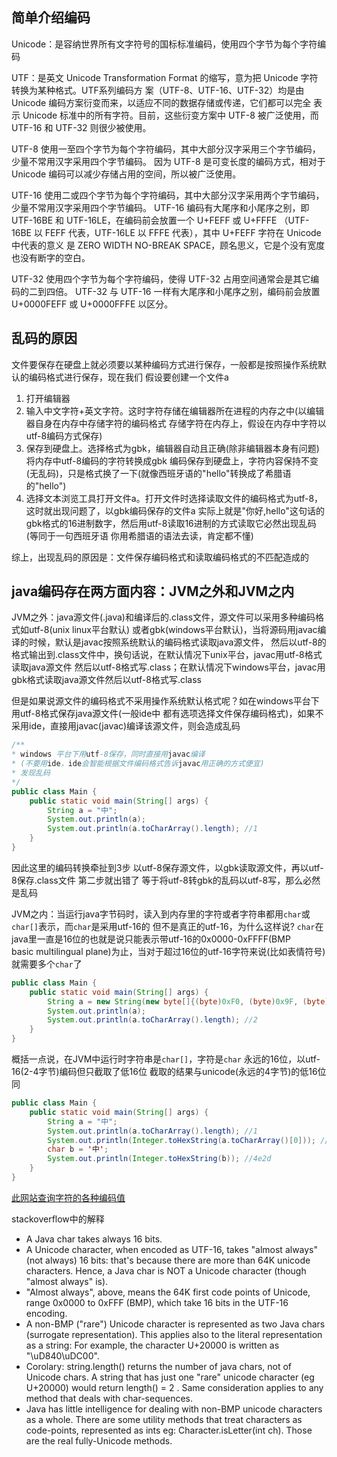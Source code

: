 ## 简单介绍编码
Unicode：是容纳世界所有文字符号的国标标准编码，使用四个字节为每个字符编码

UTF：是英文 Unicode Transformation Format 的缩写，意为把 Unicode 字符转换为某种格式。UTF系列编码方
案（UTF-8、UTF-16、UTF-32）均是由 Unicode 编码方案衍变而来，以适应不同的数据存储或传递，它们都可以完全
表示 Unicode 标准中的所有字符。目前，这些衍变方案中 UTF-8 被广泛使用，而 UTF-16 和 UTF-32 则很少被使用。

UTF-8 使用一至四个字节为每个字符编码，其中大部分汉字采用三个字节编码，少量不常用汉字采用四个字节编码。
因为 UTF-8 是可变长度的编码方式，相对于 Unicode 编码可以减少存储占用的空间，所以被广泛使用。

UTF-16 使用二或四个字节为每个字符编码，其中大部分汉字采用两个字节编码，少量不常用汉字采用四个字节编码。
UTF-16 编码有大尾序和小尾序之别，即 UTF-16BE 和 UTF-16LE，在编码前会放置一个 U+FEFF 或 U+FFFE
（UTF-16BE 以 FEFF 代表，UTF-16LE 以 FFFE 代表），其中 U+FEFF 字符在 Unicode 中代表的意义
是 ZERO WIDTH NO-BREAK SPACE，顾名思义，它是个没有宽度也没有断字的空白。

UTF-32 使用四个字节为每个字符编码，使得 UTF-32 占用空间通常会是其它编码的二到四倍。
UTF-32 与 UTF-16 一样有大尾序和小尾序之别，编码前会放置 U+0000FEFF 或 U+0000FFFE 以区分。

## 乱码的原因
文件要保存在硬盘上就必须要以某种编码方式进行保存，一般都是按照操作系统默认的编码格式进行保存，现在我们
假设要创建一个文件a
1. 打开编辑器
2. 输入中文字符+英文字符。这时字符存储在编辑器所在进程的内存之中(以编辑器自身在内存中存储字符的编码格式
存储字符在内存上，假设在内存中字符以utf-8编码方式保存)
3. 保存到硬盘上。选择格式为gbk，编辑器自动且正确(除非编辑器本身有问题)将内存中utf-8编码的字符转换成gbk
编码保存到硬盘上，字符内容保持不变(无乱码)，只是格式换了一下(就像西班牙语的"hello"转换成了希腊语的"hello")
4. 选择文本浏览工具打开文件a。打开文件时选择读取文件的编码格式为utf-8，这时就出现问题了，以gbk编码保存的文件a
实际上就是"你好,hello"这句话的gbk格式的16进制数字，然后用utf-8读取16进制的方式读取它必然出现乱码(等同于一句西班牙语
你用希腊语的语法去读，肯定都不懂)

综上，出现乱码的原因是：文件保存编码格式和读取编码格式的不匹配造成的

## java编码存在两方面内容：JVM之外和JVM之内

JVM之外：java源文件(.java)和编译后的.class文件，源文件可以采用多种编码格式如utf-8(unix linux平台默认)
或者gbk(windows平台默认)，当将源码用javac编译的时候，默认是javac按照系统默认的编码格式读取java源文件，
然后以utf-8的格式输出到.class文件中，换句话说，在默认情况下unix平台，javac用utf-8格式读取java源文件
然后以utf-8格式写.class；在默认情况下windows平台，javac用gbk格式读取java源文件然后以utf-8格式写.class

但是如果说源文件的编码格式不采用操作系统默认格式呢？如在windows平台下用utf-8格式保存java源文件(一般ide中
都有选项选择文件保存编码格式)，如果不采用ide，直接用javac(javac)编译该源文件，则会造成乱码
```java
/**
* windows 平台下用utf-8保存，同时直接用javac编译
* (不要用ide，ide会智能根据文件编码格式告诉javac用正确的方式便宜)
* 发现乱码
*/
public class Main {
    public static void main(String[] args) {
        String a = "中";
        System.out.println(a);
        System.out.println(a.toCharArray().length); //1
    }
}
```
因此这里的编码转换牵扯到3步 以utf-8保存源文件，以gbk读取源文件，再以utf-8保存.class文件 第二步就出错了
等于将utf-8转gbk的乱码以utf-8写，那么必然是乱码

JVM之内：当运行java字节码时，读入到内存里的字符或者字符串都用`char`或`char[]`表示，而`char`是采用utf-16的
但不是真正的utf-16，为什么这样说? `char`在java里一直是16位的也就是说只能表示带utf-16的0x0000-0xFFFF(BMP  
basic multilingual plane)为止，当对于超过16位的utf-16字符来说(比如表情符号)就需要多个`char`了

```java
public class Main {
    public static void main(String[] args) {
        String a = new String(new byte[]{(byte)0xF0, (byte)0x9F, (byte)0x98, (byte)0x81});
        System.out.println(a);
        System.out.println(a.toCharArray().length); //2
    }
}
```

概括一点说，在JVM中运行时字符串是`char[]`，字符是`char` 永远的16位，以utf-16(2-4字节)编码但只截取了低16位
截取的结果与unicode(永远的4字节)的低16位同
```java
public class Main {
    public static void main(String[] args) {
        String a = "中";
        System.out.println(a.toCharArray().length); //1
        System.out.println(Integer.toHexString(a.toCharArray()[0])); //4e2d
        char b = '中';
        System.out.println(Integer.toHexString(b)); //4e2d
    }
}
```
[此网站查询字符的各种编码值](http://www.qqxiuzi.cn/bianma/Unicode-UTF.php)

stackoverflow中的解释
- A Java char takes always 16 bits.
- A Unicode character, when encoded as UTF-16, takes "almost always" (not always) 16 bits: that's because there are more than 64K unicode characters. Hence, a Java char is NOT a Unicode character (though "almost always" is).
- "Almost always", above, means the 64K first code points of Unicode, range 0x0000 to 0xFFF (BMP), which take 16 bits in the UTF-16 encoding.
- A non-BMP ("rare") Unicode character is represented as two Java chars (surrogate representation). This applies also to the literal representation as a string: For example, the character U+20000 is written as "\uD840\uDC00".
- Corolary: string.length() returns the number of java chars, not of Unicode chars. A string that has just one "rare" unicode character (eg U+20000) would return length() = 2 . Same consideration applies to any method that deals with char-sequences.
- Java has little intelligence for dealing with non-BMP unicode characters as a whole. There are some utility methods that treat characters as code-points, represented as ints eg: Character.isLetter(int ch). Those are the real fully-Unicode methods.


 